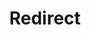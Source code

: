 ﻿---
layout: src/layouts/Redirect.astro
title: Redirect
redirect: https://octopus.com/docs/packaging-applications/build-servers/jenkins
pubDate:  2023-01-01
navSearch: false
navSitemap: false
navMenu: false
---
